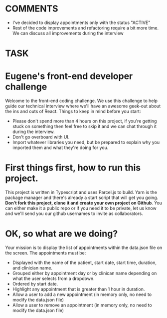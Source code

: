# COMMENTS
- I've decided to display appointments only with the status "ACTIVE"
- Rest of the code improvements and refactoring require a bit more time. We can discuss all improvements during the interview


# TASK
# Eugene's front-end developer challenge
Welcome to the front-end coding challenge. We use this challenge to help guide our technical interview where we'll have an awesome geek-out about the ins and outs of React. Things to keep in mind before you start:
- Please don't spend more than 4 hours on this project, if you're getting stuck on something then feel free to skip it and we can chat through it during the interview.
- Don't go overboard with UI.
- Import whatever libraries you need, but be prepared to explain why you imported them and what they're doing for you.

# First things first, how to run this project.
This project is written in Typescript and uses Parcel.js to build. Yarn is the package manager and there's already a start script that will get you going. **Don't fork this project, clone it and create your own project on Github**. You can either make it a public repo or if you need it to be private, let us know and we'll send you our github usernames to invite as collaborators.

# OK, so what are we doing?
Your mission is to display the list of appointments within the data.json file on the screen. The appointments must be:
- Displayed with the name of the patient, start date, start time, duration, and clinician name.
- Grouped either by appointment day or by clinican name depending on what the user selects from a dropdown.
- Ordered by start date.
- Highlight any appointment that is greater than 1 hour in duration.
- Allow a user to add a new appointment (in memory only, no need to modify the data.json file)
- Allow a user to remove an appointment (in memory only, no need to modify the data.json file)